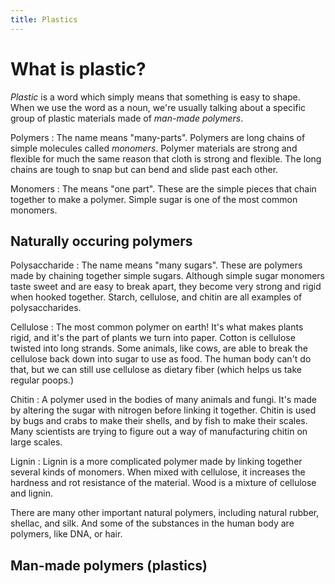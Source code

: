 ```yaml
---
title: Plastics
---
```


# What is plastic?

*Plastic* is a word which simply means that something is easy to shape.
When we use the word as a noun, we're usually talking about a specific group of plastic materials made of _man-made polymers_.

Polymers
: The name means "many-parts". Polymers are long chains of simple molecules called *monomers*. Polymer materials are strong and flexible for much the same reason that cloth is strong and flexible. The long chains are tough to snap but can bend and slide past each other.

Monomers
: The means "one part". These are the simple pieces that chain together to make a polymer. Simple sugar is one of the most common monomers.


## Naturally occuring polymers

Polysaccharide
: The name means "many sugars". These are polymers made by chaining together simple sugars. Although simple sugar monomers taste sweet and are easy to break apart, they become very strong and rigid when hooked together.  Starch, cellulose, and chitin are all examples of polysaccharides. 

Cellulose
: The most common polymer on earth! It's what makes plants rigid, and it's the part of plants we turn into paper. Cotton is cellulose twisted into long strands.  Some animals, like cows, are able to break the cellulose back down into sugar to use as food. The human body can't do that, but we can still use cellulose as dietary fiber (which helps us take regular poops.)

Chitin
: A polymer used in the bodies of many animals and fungi. It's made by altering the sugar with nitrogen before linking it together. Chitin is used by bugs and crabs to make their shells, and by fish to make their scales. Many scientists are trying to figure out a way of manufacturing chitin on large scales.

Lignin
: Lignin is a more complicated polymer made by linking together several kinds of monomers. When mixed with cellulose, it increases the hardness and rot resistance of the material. Wood is a mixture of cellulose and lignin.

There are many other important natural polymers, including natural rubber, shellac, and silk.
And some of the substances in the human body are polymers, like DNA, or hair.







## Man-made polymers (plastics)






